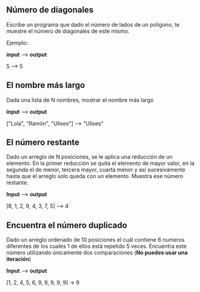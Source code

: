 ## Número de diagonales

Escribe un programa que dado el número de lados de un poligono, te muestre el número de diagonales de este mismo.

Ejemplo:

**input** --> **output**

5 --> 5

## El nombre más largo

Dada una lista de N nombres, mostrar el nombre más largo

**input** --> **output**

["Lola", "Ramón", "Ulises"] --> "Ulises"

## El número restante

Dado un arreglo de N posiciones, se le aplica una reducción de un elemento. En la primer reducción se quita el elemento de mayor valor, en la segunda el de menor, tercera mayor, cuarta menor y así sucesivamente hasta que el arreglo solo queda con un elemento. Muestra ese número restante.

**Input** --> **output**

[8, 1, 2, 9, 4, 3, 7, 5] --> 4

## Encuentra el número duplicado

Dado un arreglo ordenado de 10 posiciones el cuál contiene 6 numeros diferentes de los cuales 1 de ellos está repetido 5 veces. Encuentra este número utilizando únicamente dos comparaciones (**No puedes usar una iteración**)

**Input** --> **output**

[1, 2, 4, 5, 6, 9, 9, 9, 9, 9]  -> 9
